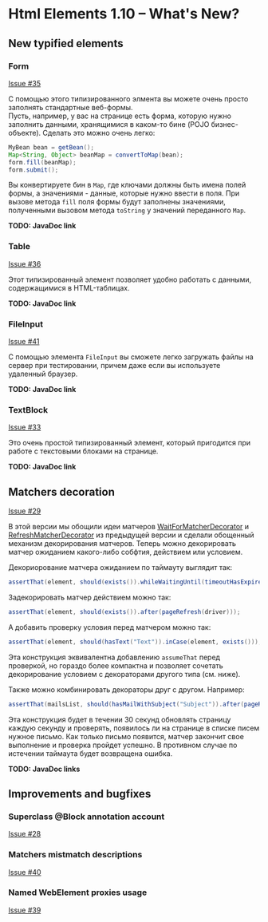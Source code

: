 Html Elements 1.10 – What's New?
===============================

New typified elements
---------------------

### Form

[Issue #35](https://github.com/yandex-qatools/htmlelements/issues/35)

С помощью этого типизированного элмента вы можете очень просто заполнять стандартные веб-формы.<br/> 
Пусть, например, у вас на странице есть форма, которую нужно заполнить данными, хранящимися в каком-то бине 
(POJO бизнес-объекте). Сделать это можно очень легко:

```java
MyBean bean = getBean();
Map<String, Object> beanMap = convertToMap(bean); 
form.fill(beanMap);
form.submit();
```

Вы конвертируете бин в `Map`, где ключами должны быть имена полей формы, а значениями - данные, которые нужно ввести 
в поля. При вызове метода `fill` поля формы будут заполнены значениями, полученными вызовом метода `toString` у значений
переданного `Map`.

**TODO: JavaDoc link**

### Table

[Issue #36](https://github.com/yandex-qatools/htmlelements/issues/36)

Этот типизированный элемент позволяет удобно работать с данными, содержащимися в HTML-таблицах.

**TODO: JavaDoc link**

### FileInput

[Issue #41](https://github.com/yandex-qatools/htmlelements/issues/41)

С помощью элемента `FileInput` вы сможете легко загружать файлы на сервер при тестировании, причем даже если вы используете 
удаленный браузер.

**TODO: JavaDoc link**

### TextBlock

[Issue #33](https://github.com/yandex-qatools/htmlelements/issues/33)

Это очень простой типизированный элемент, который пригодится при работе с текстовыми блоками на странице.

**TODO: JavaDoc link**

Matchers decoration
-------------------

[Issue #29](https://github.com/yandex-qatools/htmlelements/issues/29)

В этой версии мы обощили идеи матчеров [WaitForMatcherDecorator](https://oss.sonatype.org/service/local/repositories/releases/archive/ru/yandex/qatools/htmlelements/htmlelements/1.9/htmlelements-1.9-javadoc.jar/!/index.html)
и [RefreshMatcherDecorator](https://oss.sonatype.org/service/local/repositories/releases/archive/ru/yandex/qatools/htmlelements/htmlelements/1.9/htmlelements-1.9-javadoc.jar/!/index.html)
из предыдущей версии и сделали обощенный механизм декорирования матчеров. Теперь можно декорировать матчер 
ожиданием какого-либо собфтия, действием или условием.

Декориорование матчера ожиданием по таймауту выглядит так:

```java
assertThat(element, should(exists()).whileWaitingUntil(timeoutHasExpired(SECONDS.toMillis(5))));
```

Задекорировать матчер действием можно так:

```java
assertThat(element, should(exists()).after(pageRefresh(driver)));
```

А добавить проверку условия перед матчером можно так:

```java
assertThat(element, should(hasText("Text")).inCase(element, exists()));
```

Эта конструкция эквивалентна добавлению `assumeThat` перед проверкой, но гораздо более компактна и позволяет сочетать 
декорирование условием с декораторами другого типа (см. ниже).

Также можно комбинировать декораторы друг с другом. Например:

```java
assertThat(mailsList, should(hasMailWithSubject("Subject")).after(pageRefresh(driver)).whileWaitingUntil(timeoutHasExpired());
```

Эта конструкция будет в течении 30 секунд обновлять страницу каждую секунду и проверять, появилось ли на странице в
списке писем нужное письмо. Как только письмо появится, матчер закончит свое выполнение и проверка пройдет успешно. 
В противном случае по истечении таймаута будет возвращена ошибка.

**TODO: JavaDoc links**

Improvements and bugfixes
-------------------------

### Superclass @Block annotation account

[Issue #28](https://github.com/yandex-qatools/htmlelements/issues/28)

### Matchers mistmatch descriptions

[Issue #40](https://github.com/yandex-qatools/htmlelements/issues/40)

### Named WebElement proxies usage

[Issue #39](https://github.com/yandex-qatools/htmlelements/issues/39)



